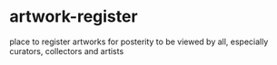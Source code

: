 # artwork-register
place to register artworks for posterity to be viewed by all, especially curators, collectors and artists
